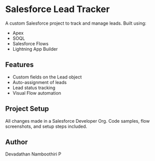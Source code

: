 # Salesforce Lead Tracker

A custom Salesforce project to track and manage leads. Built using:
- Apex
- SOQL
- Salesforce Flows
- Lightning App Builder

## Features
- Custom fields on the Lead object
- Auto-assignment of leads
- Lead status tracking
- Visual Flow automation

## Project Setup
All changes made in a Salesforce Developer Org. Code samples, flow screenshots, and setup steps included.

## Author
Devadathan Namboothiri P 
